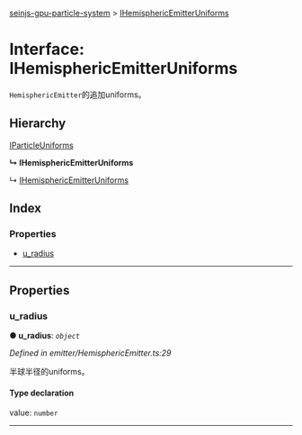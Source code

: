 [seinjs-gpu-particle-system](../README.md) > [IHemisphericEmitterUniforms](../interfaces/ihemisphericemitteruniforms.md)

# Interface: IHemisphericEmitterUniforms

`HemisphericEmitter`的追加uniforms。

## Hierarchy

 [IParticleUniforms](iparticleuniforms.md)

**↳ IHemisphericEmitterUniforms**

↳  [IHemisphericEmitterUniforms](_seinjs_.gpuparticlesystem.ihemisphericemitteruniforms.md)

## Index

### Properties

* [u_radius](ihemisphericemitteruniforms.md#u_radius)

---

## Properties

<a id="u_radius"></a>

###  u_radius

**● u_radius**: *`object`*

*Defined in emitter/HemisphericEmitter.ts:29*

半球半径的uniforms。

#### Type declaration

 value: `number`

___

